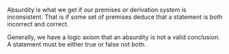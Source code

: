 Absurdity is what we get if our premises or derivation system is inconsistent. That is if some set of premises deduce that a statement is both incorrect and correct.

Generally, we have a logic axiom that an absurdity is not a valid conclusion. A statement must be either true or false not both.